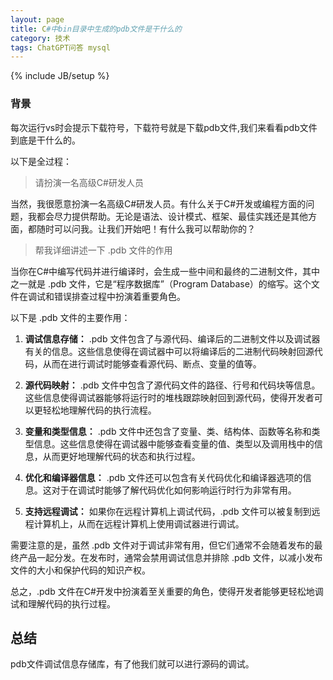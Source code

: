 ```yaml
---
layout: page
title: C#中bin目录中生成的pdb文件是干什么的
category: 技术
tags: ChatGPT问答 mysql
---
```

{% include JB/setup %}

### 背景
每次运行vs时会提示下载符号，下载符号就是下载pdb文件,我们来看看pdb文件到底是干什么的。

以下是全过程：

> 请扮演一名高级C#研发人员

当然，我很愿意扮演一名高级C#研发人员。有什么关于C#开发或编程方面的问题，我都会尽力提供帮助。无论是语法、设计模式、框架、最佳实践还是其他方面，都随时可以问我。让我们开始吧！有什么我可以帮助你的？

> 帮我详细讲述一下 .pdb 文件的作用

当你在C#中编写代码并进行编译时，会生成一些中间和最终的二进制文件，其中之一就是 .pdb 文件，它是“程序数据库”（Program Database）的缩写。这个文件在调试和错误排查过程中扮演着重要角色。

以下是 .pdb 文件的主要作用：

1.  **调试信息存储：** .pdb 文件包含了与源代码、编译后的二进制文件以及调试器有关的信息。这些信息使得在调试器中可以将编译后的二进制代码映射回源代码，从而在进行调试时能够查看源代码、断点、变量的值等。

2.  **源代码映射：** .pdb 文件中包含了源代码文件的路径、行号和代码块等信息。这些信息使得调试器能够将运行时的堆栈跟踪映射回到源代码，使得开发者可以更轻松地理解代码的执行流程。

3.  **变量和类型信息：** .pdb 文件中还包含了变量、类、结构体、函数等名称和类型信息。这些信息使得在调试器中能够查看变量的值、类型以及调用栈中的信息，从而更好地理解代码的状态和执行过程。

4.  **优化和编译器信息：** .pdb 文件还可以包含有关代码优化和编译器选项的信息。这对于在调试时能够了解代码优化如何影响运行时行为非常有用。

5.  **支持远程调试：** 如果你在远程计算机上调试代码，.pdb 文件可以被复制到远程计算机上，从而在远程计算机上使用调试器进行调试。

需要注意的是，虽然 .pdb 文件对于调试非常有用，但它们通常不会随着发布的最终产品一起分发。在发布时，通常会禁用调试信息并排除 .pdb 文件，以减小发布文件的大小和保护代码的知识产权。

总之，.pdb 文件在C#开发中扮演着至关重要的角色，使得开发者能够更轻松地调试和理解代码的执行过程。

## 总结
  pdb文件调试信息存储库，有了他我们就可以进行源码的调试。
